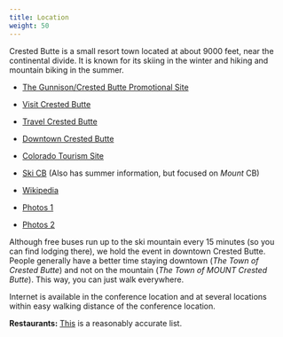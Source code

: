 ```yaml
---
title: Location
weight: 50
---
```


Crested Butte is a small resort town located at about 9000 feet, near
the continental divide. It is known for its skiing in the winter and
hiking and mountain biking in the summer.

-   [The Gunnison/Crested Butte Promotional Site](https://gunnisoncrestedbutte.com/)
-   [Visit Crested Butte](http://www.visitcrestedbutte.com/)
-   [Travel Crested Butte](https://travelcrestedbutte.com/)
-   [Downtown Crested Butte](http://www.downtowncrestedbutte.com/)
-   [Colorado Tourism Site](http://www.colorado.com/cities-and-towns/crested-buttemt-crested-butte)
-   [Ski CB](http://www.skicb.com/) (Also has summer information, but focused on *Mount* CB)
-   [Wikipedia](https://en.wikipedia.org/wiki/Crested_Butte,_Colorado)

-   [Photos
    1](http://mindview.net/Seminars/Locations/CrestedButte/MoreCrestedButtePhotos.html)
-   [Photos
    2](http://picasaweb.google.com/arnuff/DynamicWebFrameworks_June2007)

Although free buses run up to the ski mountain every 15 minutes (so you can
find lodging there), we hold the event in downtown Crested Butte. People
generally have a better time staying downtown (*The Town of Crested Butte*) and
not on the mountain (*The Town of MOUNT Crested Butte*). This way, you can just
walk everywhere.

Internet is available in the conference location and at several locations
within easy walking distance of the conference location.

**Restaurants:**
[This](http://www.downtowncrestedbutte.com/restaurants-in-crested-butte/)
is a reasonably accurate list.


